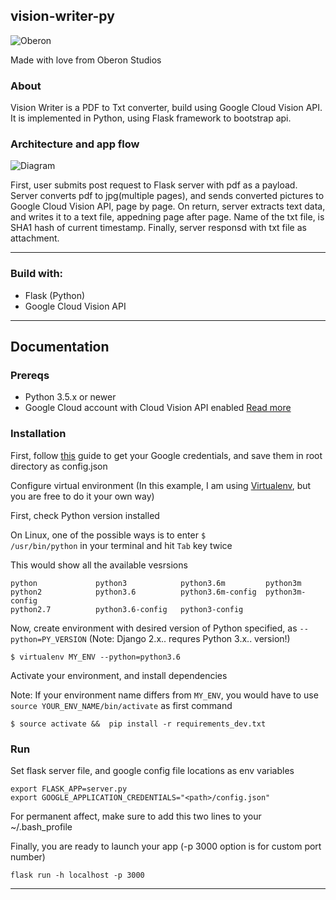 ## vision-writer-py

![Oberon](https://avatars0.githubusercontent.com/u/45834871?s=400&u=44d9c2a8ef57254d90a4127fd0b1fdb6f705be9b&v=4)

Made with love from Oberon Studios

### About

Vision Writer is a PDF to Txt converter, build using Google Cloud Vision API. It is implemented in Python, using Flask framework to bootstrap api. 

### Architecture and app flow

![Diagram](https://yuml.me/diagram/scruffy/class/[note:%20Vision%20Writer%7Bbg:cornsilk%7D],[user]-%3E[Py%20Server],[Py%20Server]-%3E[Vision%20API],[Vision%20API]-%3E[Py%20Server],[Py%20Server]-%3E[User])

First, user submits post request to Flask server with pdf as a payload. Server converts pdf to jpg(multiple pages), and sends converted pictures to Google Cloud Vision API, page by page. On return, server extracts text data, and writes it to a text file, appedning page after page. Name of the txt file, is SHA1 hash of current timestamp. Finally, server responsd with txt file as attachment.

***

### Build with:

- Flask (Python)
- Google Cloud Vision API

***

## Documentation

### Prereqs

- Python 3.5.x or newer
- Google Cloud account with Cloud Vision API enabled [Read more](https://cloud.google.com/vision/)

### Installation

First, follow [this](https://cloud.google.com/vision/docs/quickstart-client-libraries) guide to get your Google credentials, and save them in root directory as config.json

Configure virtual environment (In this example, I am using [Virtualenv](https://virtualenv.pypa.io/en/stable/), but you are free to do it your own way)

First, check Python version installed

On Linux, one of the possible ways is to enter <code>$ /usr/bin/python</code> in your terminal and hit <code>Tab</code> key twice

This would show all the available vesrsions 

```
python             python3            python3.6m         python3m
python2            python3.6          python3.6m-config  python3m-config
python2.7          python3.6-config   python3-config     
```

Now, create environment with desired version of Python specified, as <code>--python=PY_VERSION</code> (Note: Django 2.x.. requres Python 3.x.. version!) 

```
$ virtualenv MY_ENV --python=python3.6
```

Activate your environment, and install dependencies

Note: If your environment name differs from <code>MY_ENV</code>, you would have to use <code>source YOUR_ENV_NAME/bin/activate</code> as first command

```
$ source activate &&  pip install -r requirements_dev.txt
```

### Run

Set flask server file, and google config file locations as env variables 
```
export FLASK_APP=server.py
export GOOGLE_APPLICATION_CREDENTIALS="<path>/config.json"
```
For permanent affect, make sure to add this two lines to your ~/.bash_profile

Finally, you are ready to launch your app (-p 3000 option is for custom port number)
```
flask run -h localhost -p 3000
```
***